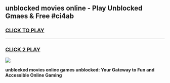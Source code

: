 
## unblocked movies online - Play Unblocked Gmaes & Free #ci4ab
<h3>
<a href="https://news.freeplayer.one?title=unblocked_movies_online&ref=26F">CLICK TO PLAY</a></h3>
<hr>

<h3>
<a href="https://news.freeplayer.one?title=unblocked_movies_online&ref=26F">CLICK 2 PLAY</a>
  
</h3>

<a href="https://news.freeplayer.one?title=unblocked_movies_online&ref=26F/"><img src="https://clearcache.store/games.png"></a>


**unblocked movies online games unblocked: Your Gateway to Fun and Accessible Online Gaming**
